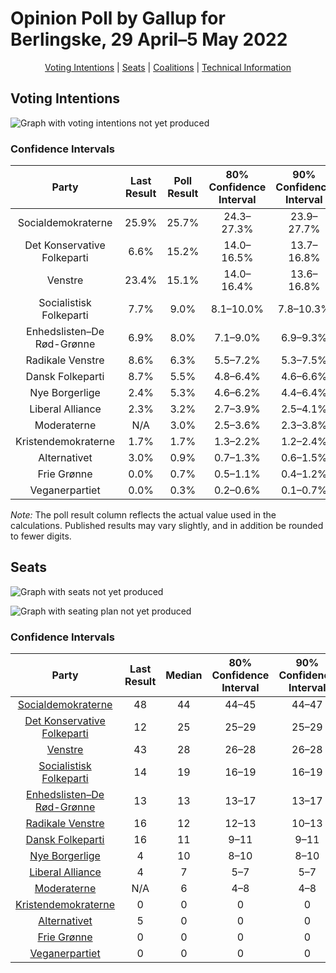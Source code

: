 # Opinion Poll by Gallup for Berlingske, 29 April–5 May 2022

<p align="center"><a href="#voting-intentions">Voting Intentions</a> | <a href="#seats">Seats</a> | <a href="#coalitions">Coalitions</a> | <a href="#technical-information">Technical Information</a></p>

## Voting Intentions

![Graph with voting intentions not yet produced](2022-05-05-Gallup.png "Voting Intentions")

### Confidence Intervals

| Party | Last Result | Poll Result | 80% Confidence Interval | 90% Confidence Interval | 95% Confidence Interval | 99% Confidence Interval |
|:-----:|:-----------:|:-----------:|:-----------------------:|:-----------------------:|:-----------------------:|:-----------------------:|
| Socialdemokraterne | 25.9% | 25.7% | 24.3–27.3% |23.9–27.7% |23.5–28.1% |22.8–28.8% |
| Det Konservative Folkeparti | 6.6% | 15.2% | 14.0–16.5% |13.7–16.8% |13.4–17.2% |12.9–17.8% |
| Venstre | 23.4% | 15.1% | 14.0–16.4% |13.6–16.8% |13.4–17.1% |12.8–17.7% |
| Socialistisk Folkeparti | 7.7% | 9.0% | 8.1–10.0% |7.8–10.3% |7.6–10.6% |7.2–11.1% |
| Enhedslisten–De Rød-Grønne | 6.9% | 8.0% | 7.1–9.0% |6.9–9.3% |6.7–9.5% |6.3–10.0% |
| Radikale Venstre | 8.6% | 6.3% | 5.5–7.2% |5.3–7.5% |5.1–7.7% |4.8–8.1% |
| Dansk Folkeparti | 8.7% | 5.5% | 4.8–6.4% |4.6–6.6% |4.4–6.8% |4.1–7.3% |
| Nye Borgerlige | 2.4% | 5.3% | 4.6–6.2% |4.4–6.4% |4.2–6.6% |3.9–7.0% |
| Liberal Alliance | 2.3% | 3.2% | 2.7–3.9% |2.5–4.1% |2.4–4.2% |2.1–4.6% |
| Moderaterne | N/A | 3.0% | 2.5–3.6% |2.3–3.8% |2.2–4.0% |2.0–4.3% |
| Kristendemokraterne | 1.7% | 1.7% | 1.3–2.2% |1.2–2.4% |1.1–2.5% |1.0–2.8% |
| Alternativet | 3.0% | 0.9% | 0.7–1.3% |0.6–1.5% |0.5–1.6% |0.4–1.8% |
| Frie Grønne | 0.0% | 0.7% | 0.5–1.1% |0.4–1.2% |0.4–1.3% |0.3–1.5% |
| Veganerpartiet | 0.0% | 0.3% | 0.2–0.6% |0.1–0.7% |0.1–0.7% |0.1–0.9% |

*Note:* The poll result column reflects the actual value used in the calculations. Published results may vary slightly, and in addition be rounded to fewer digits.

## Seats

![Graph with seats not yet produced](2022-05-05-Gallup-seats.png "Seats")

![Graph with seating plan not yet produced](2022-05-05-Gallup-seating-plan.png "Seating Plan")

### Confidence Intervals

| Party | Last Result | Median | 80% Confidence Interval | 90% Confidence Interval | 95% Confidence Interval | 99% Confidence Interval |
|:-----:|:-----------:|:------:|:-----------------------:|:-----------------------:|:-----------------------:|:-----------------------:|
| <a href="#socialdemokraterne">Socialdemokraterne</a> | 48 | 44 | 44–45 |44–47 |44–48 |43–51 |
| <a href="#det-konservative-folkeparti">Det Konservative Folkeparti</a> | 12 | 25 | 25–29 |25–29 |25–30 |24–33 |
| <a href="#venstre">Venstre</a> | 43 | 28 | 26–28 |26–28 |25–29 |23–29 |
| <a href="#socialistisk-folkeparti">Socialistisk Folkeparti</a> | 14 | 19 | 16–19 |16–19 |15–19 |12–19 |
| <a href="#enhedslisten–de-rød-grønne">Enhedslisten–De Rød-Grønne</a> | 13 | 13 | 13–17 |13–17 |13–17 |11–17 |
| <a href="#radikale-venstre">Radikale Venstre</a> | 16 | 12 | 12–13 |10–13 |10–13 |9–13 |
| <a href="#dansk-folkeparti">Dansk Folkeparti</a> | 16 | 11 | 9–11 |9–11 |9–11 |8–12 |
| <a href="#nye-borgerlige">Nye Borgerlige</a> | 4 | 10 | 8–10 |8–10 |8–12 |8–13 |
| <a href="#liberal-alliance">Liberal Alliance</a> | 4 | 7 | 5–7 |5–7 |5–7 |4–7 |
| <a href="#moderaterne">Moderaterne</a> | N/A | 6 | 4–8 |4–8 |4–8 |4–8 |
| <a href="#kristendemokraterne">Kristendemokraterne</a> | 0 | 0 | 0 |0 |0–4 |0–5 |
| <a href="#alternativet">Alternativet</a> | 5 | 0 | 0 |0 |0 |0 |
| <a href="#frie-grønne">Frie Grønne</a> | 0 | 0 | 0 |0 |0 |0 |
| <a href="#veganerpartiet">Veganerpartiet</a> | 0 | 0 | 0 |0 |0 |0 |


